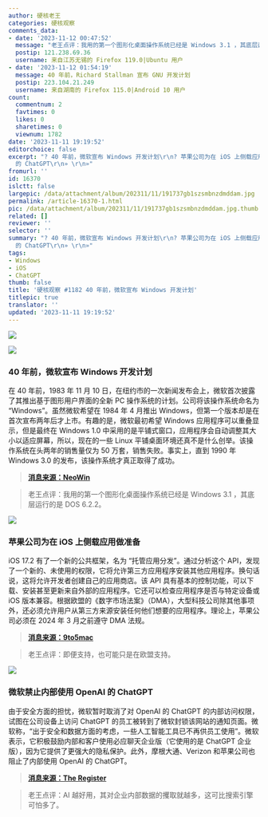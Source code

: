 ```yaml
---
author: 硬核老王
categories: 硬核观察
comments_data:
- date: '2023-11-12 00:47:52'
  message: "老王点评：我用的第一个图形化桌面操作系统已经是 Windows 3.1 ，其底层运行的是 DOS 6.2.2。<br />\r\n<br />\r\n+1"
  postip: 121.238.69.36
  username: 来自江苏无锡的 Firefox 119.0|Ubuntu 用户
- date: '2023-11-12 01:54:19'
  message: 40 年前，Richard Stallman 宣布 GNU 开发计划
  postip: 223.104.21.249
  username: 来自湖南的 Firefox 115.0|Android 10 用户
count:
  commentnum: 2
  favtimes: 0
  likes: 0
  sharetimes: 0
  viewnum: 1782
date: '2023-11-11 19:19:52'
editorchoice: false
excerpt: "? 40 年前，微软宣布 Windows 开发计划\r\n? 苹果公司为在 iOS 上侧载应用做准备\r\n? 微软禁止内部使用 OpenAI
  的 ChatGPT\r\n» \r\n»"
fromurl: ''
id: 16370
islctt: false
largepic: /data/attachment/album/202311/11/191737gb1szsmbnzdmddam.jpg
permalink: /article-16370-1.html
pic: /data/attachment/album/202311/11/191737gb1szsmbnzdmddam.jpg.thumb.jpg
related: []
reviewer: ''
selector: ''
summary: "? 40 年前，微软宣布 Windows 开发计划\r\n? 苹果公司为在 iOS 上侧载应用做准备\r\n? 微软禁止内部使用 OpenAI
  的 ChatGPT\r\n» \r\n»"
tags:
- Windows
- iOS
- ChatGPT
thumb: false
title: '硬核观察 #1182 40 年前，微软宣布 Windows 开发计划'
titlepic: true
translator: ''
updated: '2023-11-11 19:19:52'
---
```


![](/data/attachment/album/202311/11/191737gb1szsmbnzdmddam.jpg)


![](/data/attachment/album/202311/11/191839dyjqstegzgrag7qx.png)


### 40 年前，微软宣布 Windows 开发计划


在 40 年前，1983 年 11 月 10 日，在纽约市的一次新闻发布会上，微软首次披露了其推出基于图形用户界面的全新 PC 操作系统的计划。公司将该操作系统命名为 “Windows”。虽然微软希望在 1984 年 4 月推出 Windows，但第一个版本却是在首次宣布两年后才上市。有趣的是，微软最初希望 Windows 应用程序可以重叠显示，但是最终在 Windows 1.0 中采用的是平铺式窗口，应用程序会自动调整其大小以适应屏幕，所以，现在的一些 Linux 平铺桌面环境还真不是什么创举。该操作系统在头两年的销售量仅为 50 万套，销售失败。事实上，直到 1990 年 Windows 3.0 的发布，该操作系统才真正取得了成功。



> 
> **[消息来源：NeoWin](https://www.neowin.net/news/a-quick-look-back-at-the-official-announcement-of-microsoft-windows-10-40-years-ago-today/)**
> 
> 
> 



> 
> 老王点评：我用的第一个图形化桌面操作系统已经是 Windows 3.1 ，其底层运行的是 DOS 6.2.2。
> 
> 
> 


![](/data/attachment/album/202311/11/191914wn888sb41khu8bqq.png)


### 苹果公司为在 iOS 上侧载应用做准备


iOS 17.2 有了一个新的公共框架，名为 “托管应用分发”。通过分析这个 API，发现了一个新的、未使用的权限，它将允许第三方应用程序安装其他应用程序。换句话说，这将允许开发者创建自己的应用商店。该 API 具有基本的控制功能，可以下载、安装甚至更新来自外部的应用程序。它还可以检查应用程序是否与特定设备或 iOS 版本兼容。根据欧盟的《数字市场法案》（DMA），大型科技公司除其他事项外，还必须允许用户从第三方来源安装任何他们想要的应用程序。理论上，苹果公司必须在 2024 年 3 月之前遵守 DMA 法规。



> 
> **[消息来源：9to5mac](https://9to5mac.com/2023/11/10/ios-17-2-sideload-apps/)**
> 
> 
> 



> 
> 老王点评：即便支持，也可能只是在欧盟支持。
> 
> 
> 


![](/data/attachment/album/202311/11/191932usc7s9a7omosdqq7.png)


### 微软禁止内部使用 OpenAI 的 ChatGPT


由于安全方面的担忧，微软暂时取消了对 OpenAI 的 ChatGPT 的内部访问权限，试图在公司设备上访问 ChatGPT 的员工被转到了微软封锁该网站的通知页面。微软称，“出于安全和数据方面的考虑，一些人工智能工具已不再供员工使用”。微软表示，它积极鼓励内部和客户使用必应聊天企业版（它使用的是 ChatGPT 企业版），因为它提供了更强大的隐私保护。此外，摩根大通、Verizon 和苹果公司也阻止了内部使用 OpenAI 的 ChatGPT。



> 
> **[消息来源：The Register](https://www.theregister.com/2023/11/10/microsoft_blocks_chatgpt/)**
> 
> 
> 



> 
> 老王点评：AI 越好用，其对企业内部数据的攫取就越多，这可比搜索引擎可怕多了。
> 
> 
>
